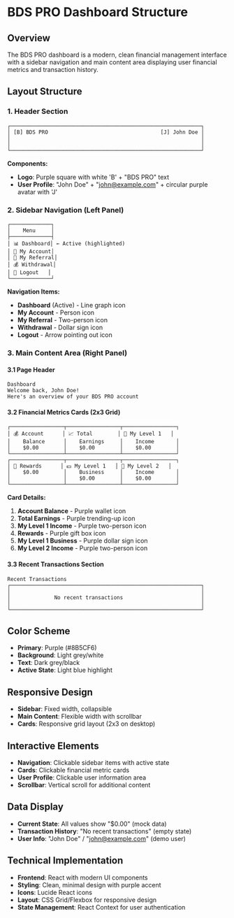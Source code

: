 # BDS PRO Dashboard Structure

## Overview
The BDS PRO dashboard is a modern, clean financial management interface with a sidebar navigation and main content area displaying user financial metrics and transaction history.

## Layout Structure

### 1. Header Section
```
┌─────────────────────────────────────────────────────────────┐
│ [B] BDS PRO                                    [J] John Doe │
│                                                             │
│                                                             │
└─────────────────────────────────────────────────────────────┘
```

**Components:**
- **Logo**: Purple square with white 'B' + "BDS PRO" text
- **User Profile**: "John Doe" + "john@example.com" + circular purple avatar with 'J'

### 2. Sidebar Navigation (Left Panel)
```
┌─────────────┐
│    Menu     │
├─────────────┤
│ 📊 Dashboard│ ← Active (highlighted)
│ 👤 My Account│
│ 👥 My Referral│
│ 💰 Withdrawal│
│ 🚪 Logout   │
└─────────────┘
```

**Navigation Items:**
- **Dashboard** (Active) - Line graph icon
- **My Account** - Person icon
- **My Referral** - Two-person icon
- **Withdrawal** - Dollar sign icon
- **Logout** - Arrow pointing out icon

### 3. Main Content Area (Right Panel)

#### 3.1 Page Header
```
Dashboard
Welcome back, John Doe!
Here's an overview of your BDS PRO account
```

#### 3.2 Financial Metrics Cards (2x3 Grid)
```
┌─────────────────┬─────────────────┬─────────────────┐
│ 💰 Account      │ 📈 Total        │ 👥 My Level 1   │
│    Balance      │    Earnings     │    Income       │
│    $0.00        │    $0.00        │    $0.00        │
└─────────────────┴─────────────────┴─────────────────┘
┌─────────────────┬─────────────────┬─────────────────┐
│ 🎁 Rewards      │ 💵 My Level 1   │ 👥 My Level 2   │
│    $0.00        │    Business     │    Income       │
│                 │    $0.00        │    $0.00        │
└─────────────────┴─────────────────┴─────────────────┘
```

**Card Details:**
1. **Account Balance** - Purple wallet icon
2. **Total Earnings** - Purple trending-up icon
3. **My Level 1 Income** - Purple two-person icon
4. **Rewards** - Purple gift box icon
5. **My Level 1 Business** - Purple dollar sign icon
6. **My Level 2 Income** - Purple two-person icon

#### 3.3 Recent Transactions Section
```
Recent Transactions
┌─────────────────────────────────────────────────────────────┐
│                                                             │
│              No recent transactions                         │
│                                                             │
└─────────────────────────────────────────────────────────────┘
```

## Color Scheme
- **Primary**: Purple (#8B5CF6)
- **Background**: Light grey/white
- **Text**: Dark grey/black
- **Active State**: Light blue highlight

## Responsive Design
- **Sidebar**: Fixed width, collapsible
- **Main Content**: Flexible width with scrollbar
- **Cards**: Responsive grid layout (2x3 on desktop)

## Interactive Elements
- **Navigation**: Clickable sidebar items with active state
- **Cards**: Clickable financial metric cards
- **User Profile**: Clickable user information area
- **Scrollbar**: Vertical scroll for additional content

## Data Display
- **Current State**: All values show "$0.00" (mock data)
- **Transaction History**: "No recent transactions" (empty state)
- **User Info**: "John Doe" / "john@example.com" (demo user)

## Technical Implementation
- **Frontend**: React with modern UI components
- **Styling**: Clean, minimal design with purple accent
- **Icons**: Lucide React icons
- **Layout**: CSS Grid/Flexbox for responsive design
- **State Management**: React Context for user authentication
